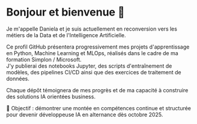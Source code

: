# Bonjour et bienvenue 👋

Je m'appelle Daniela et je suis actuellement en reconversion vers les métiers de la Data et de l'Intelligence Artificielle.

Ce profil GitHub présentera progressivement mes projets d'apprentissage en Python, Machine Learning et MLOps, réalisés dans le cadre de ma formation Simplon / Microsoft.  
J'y publierai des notebooks Jupyter, des scripts d'entraînement de modèles, des pipelines CI/CD ainsi que des exercices de traitement de données.

Chaque dépôt témoignera de mes progrès et de ma capacité à construire des solutions IA orientées business.

📌 Objectif : démontrer une montée en compétences continue et structurée pour devenir développeuse IA en alternance dès octobre 2025.
